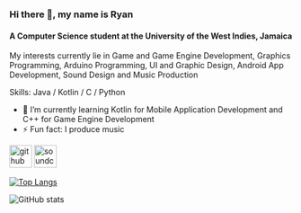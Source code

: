 ### Hi there 👋, my name is Ryan
#### A Computer Science student at the University of the West Indies, Jamaica
My interests currently lie in Game and Game Engine Development, Graphics Programming, Arduino Programming, UI and Graphic Design, Android App Development, Sound Design and Music Production

Skills: Java / Kotlin / C / Python

- 🌱 I’m currently learning Kotlin for Mobile Application Development and C++ for Game Engine Development 
- ⚡ Fun fact: I produce music 


[<img src='https://cdn.jsdelivr.net/npm/simple-icons@3.0.1/icons/github.svg' alt='github' height='40'>](https://github.com/AS-Coope)  [<img src='https://cdn.jsdelivr.net/npm/simple-icons@3.0.1/icons/soundcloud.svg' alt='soundcloud' height='40'>](https://soundcloud.com/delta-zrc)  

[![Top Langs](https://github-readme-stats.vercel.app/api/top-langs/?username=AS-Coope)](https://github.com/anuraghazra/github-readme-stats)

![GitHub stats](https://github-readme-stats.vercel.app/api?username=AS-Coope&show_icons=true)  

